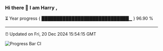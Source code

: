 ### Hi there 👋 I am Harry , 

⏳ Year progress { █████████████████████████████▁ } 96.90 %

---

⏰ Updated on Fri, 20 Dec 2024 15:54:15 GMT

![Progress Bar CI](https://github.com/duykhang68/duykhang68/workflows/Progress%20Bar%20CI/badge.svg)
